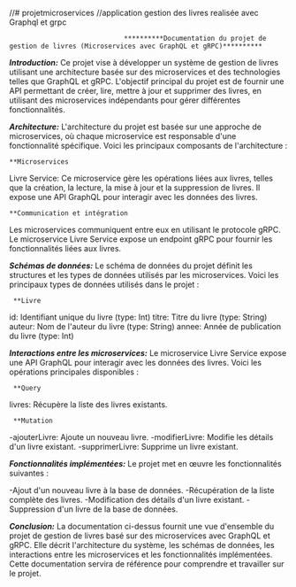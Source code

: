 //# projetmicroservices
//application gestion des livres realisée avec Graphql et grpc


                                 **********Documentation du projet de gestion de livres (Microservices avec GraphQL et gRPC)**********
*****Introduction:*****
Ce projet vise à développer un système de gestion de livres utilisant une architecture basée sur des microservices et des technologies telles que GraphQL et gRPC. L'objectif principal du projet est de fournir une API permettant de créer, lire, mettre à jour et supprimer des livres, en utilisant des microservices indépendants pour gérer différentes fonctionnalités.

*****Architecture:*****
L'architecture du projet est basée sur une approche de microservices, où chaque microservice est responsable d'une fonctionnalité spécifique. Voici les principaux composants de l'architecture :

    **Microservices
Livre Service: Ce microservice gère les opérations liées aux livres, telles que la création, la lecture, la mise à jour et la suppression de livres. Il expose une API GraphQL pour interagir avec les données des livres.

    **Communication et intégration
Les microservices communiquent entre eux en utilisant le protocole gRPC. Le microservice Livre Service expose un endpoint gRPC pour fournir les fonctionnalités liées aux livres.

*****Schémas de données:*****
Le schéma de données du projet définit les structures et les types de données utilisés par les microservices. Voici les principaux types de données utilisés dans le projet :

     **Livre
id: Identifiant unique du livre (type: Int)
titre: Titre du livre (type: String)
auteur: Nom de l'auteur du livre (type: String)
annee: Année de publication du livre (type: Int)

*****Interactions entre les microservices:*****
Le microservice Livre Service expose une API GraphQL pour interagir avec les données des livres. Voici les opérations principales disponibles :

     **Query

livres: Récupère la liste des livres existants.

     **Mutation

-ajouterLivre: Ajoute un nouveau livre.
-modifierLivre: Modifie les détails d'un livre existant.
-supprimerLivre: Supprime un livre existant.

*****Fonctionnalités implémentées:*****
Le projet met en œuvre les fonctionnalités suivantes :

-Ajout d'un nouveau livre à la base de données.
-Récupération de la liste complète des livres.
-Modification des détails d'un livre existant.
-Suppression d'un livre de la base de données.

*****Conclusion:*****
La documentation ci-dessus fournit une vue d'ensemble du projet de gestion de livres basé sur des microservices avec GraphQL et gRPC. Elle décrit l'architecture du système, les schémas de données, les interactions entre les microservices et les fonctionnalités implémentées. Cette documentation servira de référence pour comprendre et travailler sur le projet.
